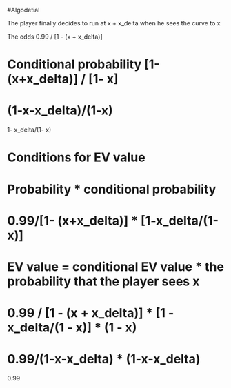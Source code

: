 #Algodetial

The player finally decides to run at x + x_delta when he sees the curve to x

The odds
0.99 / [1 - (x + x_delta)]

Conditional probability
[1- (x+x_delta)] / [1- x]
=
(1-x-x_delta)/(1-x)
=
1- x_delta/(1- x)

Conditions for EV value
=
Probability * conditional probability
=
0.99/[1- (x+x_delta)] * [1-x_delta/(1-x)]
=

EV value = conditional EV value * the probability that the player sees x
=
0.99 / [1 - (x + x_delta)] * [1 - x_delta/(1 - x)] * (1 - x)
=
0.99/(1-x-x_delta) * (1-x-x_delta)
=
0.99
